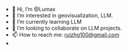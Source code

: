- 👋 Hi, I’m @Lumax
- 👀 I’m interested in geovisualization, LLM.
- 🌱 I’m currently learning LLM
- 💞️ I’m looking to collaborate on LLM projects.
- 📫 How to reach me: ruizhg100@gmail.com
- 



